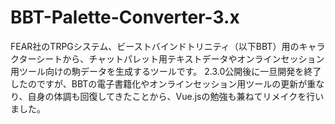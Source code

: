 # BBT-Palette-Converter-3.x
FEAR社のTRPGシステム、ビーストバインドトリニティ（以下BBT）用のキャラクターシートから、チャットパレット用テキストデータやオンラインセッション用ツール向けの駒データを生成するツールです。
2.3.0公開後に一旦開発を終了したのですが、BBTの電子書籍化やオンラインセッション用ツールの更新が重なり、自身の体調も回復してきたことから、Vue.jsの勉強も兼ねてリメイクを行いました。
